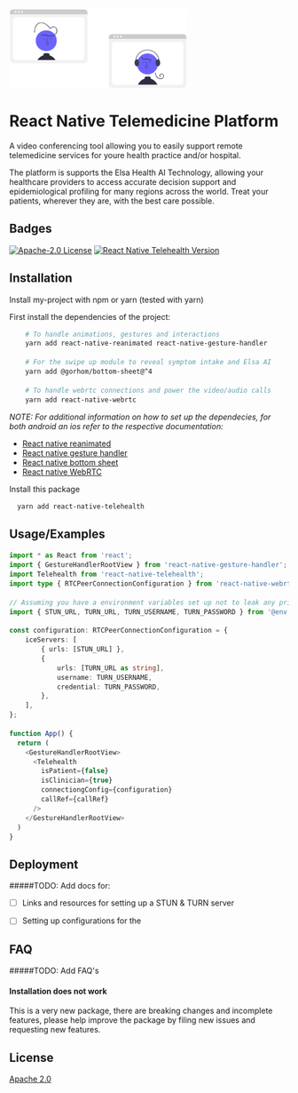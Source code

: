 ![Logo](./src/img/elsa-remote.png)
# React Native Telemedicine Platform

A video conferencing tool allowing you to easily support remote telemedicine services for youre health practice and/or hospital.

The platform is supports the Elsa Health AI Technology, allowing your healthcare providers to access accurate decision support and epidemiological profiling for many regions across the world.
Treat your patients, wherever they are, with the best care possible.


## Badges

[![Apache-2.0 License](https://img.shields.io/badge/license-Apache%202.0-blue.svg)](https://www.apache.org/licenses/LICENSE-2.0)
[![React Native Telehealth Version](https://img.shields.io/badge/react--native--telehealth-0.0.3-yellow)](https://img.shields.io/badge/react--native--telehealth-0.0.3-yellow)
## Installation

Install my-project with npm or yarn (tested with yarn)

First install the dependencies of the project:

```bash
    # To handle animations, gestures and interactions
    yarn add react-native-reanimated react-native-gesture-handler

    # For the swipe up module to reveal symptom intake and Elsa AI
    yarn add @gorhom/bottom-sheet@^4

    # To handle webrtc connections and power the video/audio calls
    yarn add react-native-webrtc
```

_NOTE: For additional information on how to set up the dependecies, for both android an ios refer to the respective documentation:_

- [React native reanimated](https://docs.swmansion.com/react-native-reanimated/)
- [React native gesture handler](https://github.com/software-mansion/react-native-gesture-handler)
- [React native bottom sheet](https://gorhom.github.io/react-native-bottom-sheet/)
- [React native WebRTC](https://github.com/react-native-webrtc/react-native-webrtc)


Install this package
```bash
  yarn add react-native-telehealth
```
    
## Usage/Examples

```typescript
import * as React from 'react';
import { GestureHandlerRootView } from 'react-native-gesture-handler';
import Telehealth from 'react-native-telehealth';
import type { RTCPeerConnectionConfiguration } from 'react-native-webrtc';

// Assuming you have a environment variables set up not to leak any private keys
import { STUN_URL, TURN_URL, TURN_USERNAME, TURN_PASSWORD } from '@env';

const configuration: RTCPeerConnectionConfiguration = {
    iceServers: [
        { urls: [STUN_URL] },
        {
            urls: [TURN_URL as string],
            username: TURN_USERNAME,
            credential: TURN_PASSWORD,
        },
    ],
};

function App() {
  return (
    <GestureHandlerRootView>
	  <Telehealth
		isPatient={false}
		isClinician={true}
		connectiongConfig={configuration}
		callRef={callRef}
	  />
    </GestureHandlerRootView>
  )
}
```

  
## Deployment

#####TODO: Add docs for:
- [ ] Links and resources for setting up a STUN & TURN server
- [ ] Setting up configurations for the 

  
## FAQ

#####TODO: Add FAQ's

#### Installation does not work

This is a very new package, there are breaking changes and incomplete features, please help improve the package by filing new issues and requesting new features.

  
## License

[Apache 2.0](https://choosealicense.com/licenses/apache-2.0/)

  